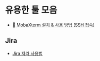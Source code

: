 # 유용한 툴 모음

- [💽 MobaXterm 설치 & 사용 방법 (SSH 접속)](https://inpa.tistory.com/entry/MobaXterm-%F0%9F%92%BD-%EB%AA%A8%EB%B0%94%EC%97%91%EC%8A%A4%ED%85%80-%EC%84%A4%EC%B9%98-%ED%95%9C%EA%B8%80%ED%99%94-SSH-%EC%A0%91%EC%86%8D-%EB%B0%A9%EB%B2%95-%F0%9F%92%AF-%EC%A0%95%EB%A6%AC)

## Jira

- [Jira 지라 사용법](https://11001.tistory.com/120)
